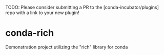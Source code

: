 TODO: Please consider submitting a PR to the [conda-incubator/plugins] repo with a link to your new plugin!

# conda-rich

Demonstration project utilizing the "rich" library for conda